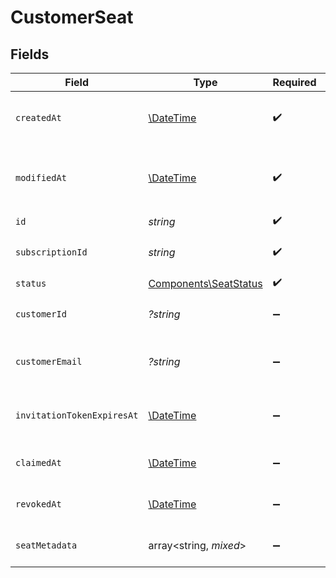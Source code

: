 # CustomerSeat


## Fields

| Field                                                          | Type                                                           | Required                                                       | Description                                                    |
| -------------------------------------------------------------- | -------------------------------------------------------------- | -------------------------------------------------------------- | -------------------------------------------------------------- |
| `createdAt`                                                    | [\DateTime](https://www.php.net/manual/en/class.datetime.php)  | :heavy_check_mark:                                             | Creation timestamp of the object.                              |
| `modifiedAt`                                                   | [\DateTime](https://www.php.net/manual/en/class.datetime.php)  | :heavy_check_mark:                                             | Last modification timestamp of the object.                     |
| `id`                                                           | *string*                                                       | :heavy_check_mark:                                             | The seat ID                                                    |
| `subscriptionId`                                               | *string*                                                       | :heavy_check_mark:                                             | The subscription ID                                            |
| `status`                                                       | [Components\SeatStatus](../../Models/Components/SeatStatus.md) | :heavy_check_mark:                                             | N/A                                                            |
| `customerId`                                                   | *?string*                                                      | :heavy_minus_sign:                                             | The assigned customer ID                                       |
| `customerEmail`                                                | *?string*                                                      | :heavy_minus_sign:                                             | The assigned customer email                                    |
| `invitationTokenExpiresAt`                                     | [\DateTime](https://www.php.net/manual/en/class.datetime.php)  | :heavy_minus_sign:                                             | When the invitation token expires                              |
| `claimedAt`                                                    | [\DateTime](https://www.php.net/manual/en/class.datetime.php)  | :heavy_minus_sign:                                             | When the seat was claimed                                      |
| `revokedAt`                                                    | [\DateTime](https://www.php.net/manual/en/class.datetime.php)  | :heavy_minus_sign:                                             | When the seat was revoked                                      |
| `seatMetadata`                                                 | array<string, *mixed*>                                         | :heavy_minus_sign:                                             | Additional metadata for the seat                               |